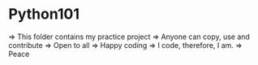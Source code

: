 # Python101
=> This folder contains my practice project
=> Anyone can copy, use and contribute
=> Open to all
=> Happy coding
=> I code, therefore, I am.
=> Peace
